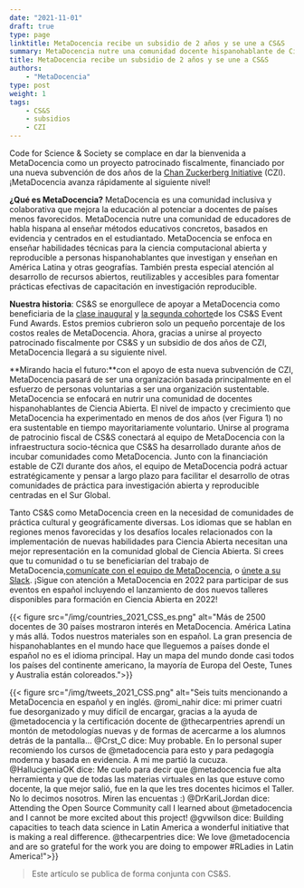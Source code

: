 ```yaml
---
date: "2021-11-01"
draft: true
type: page
linktitle: MetaDocencia recibe un subsidio de 2 años y se une a CS&S 
summary: MetaDocencia nutre una comunidad docente hispanohablante de Ciencia Abierta.  
title: MetaDocencia recibe un subsidio de 2 años y se une a CS&S
authors: 
    - "MetaDocencia"
type: post
weight: 1
tags: 
    - CS&S
    - subsidios
    - CZI
---
```


Code for Science & Society se complace en dar la bienvenida a MetaDocencia como un proyecto patrocinado fiscalmente, financiado por una nueva subvención de dos años de la [Chan Zuckerberg Initiative](https://czi.co/OpenScience) (CZI). ¡MetaDocencia avanza rápidamente al siguiente nivel!

 
**¿Qué es MetaDocencia?** MetaDocencia es una comunidad inclusiva y colaborativa que mejora la educación al potenciar a docentes de países menos favorecidos. MetaDocencia nutre una comunidad de educadores de habla hispana al enseñar métodos educativos concretos, basados ​​en evidencia y centrados en el estudiantado. MetaDocencia se enfoca en enseñar habilidades técnicas para la ciencia computacional abierta y reproducible a personas hispanohablantes que investigan y enseñan en América Latina y otras geografías. También presta especial atención al desarrollo de recursos abiertos, reutilizables y accesibles para fomentar prácticas efectivas de capacitación en investigación reproducible. 
 
**Nuestra historia**: CS&S se enorgullece de apoyar a MetaDocencia como beneficiaria de la [clase inaugural](https://eventfund.codeforscience.org/announcing/) y [la segunda cohorte](https://eventfund.codeforscience.org/announcing-the-new-cohort-of-event-fund-grantees/)de los CS&S Event Fund Awards. Estos premios cubrieron solo un pequeño porcentaje de los costos reales de MetaDocencia. Ahora, gracias a unirse al proyecto patrocinado fiscalmente por CS&S y un subsidio de dos años de CZI, MetaDocencia llegará a su siguiente nivel. 
 
 
**Mirando hacia el futuro:**con el apoyo de esta nueva subvención de CZI, MetaDocencia pasará de ser una organización basada principalmente en el esfuerzo de personas voluntarias a ser una organización sustentable. MetaDocencia se enfocará en nutrir una comunidad de docentes hispanohablantes de Ciencia Abierta. El nivel de impacto y crecimiento que MetaDocencia ha experimentado en menos de dos años (ver Figura 1) no era sustentable en tiempo mayoritariamente voluntario. Unirse al programa de patrocinio fiscal de CS&S conectará al equipo de MetaDocencia con la infraestructura socio-técnica que CS&S ha desarrollado durante años de incubar comunidades como MetaDocencia. Junto con la financiación estable de CZI durante dos años, el equipo de MetaDocencia podrá actuar estratégicamente y pensar a largo plazo para facilitar el desarrollo de otras comunidades de práctica para investigación abierta y reproducible centradas en el Sur Global.
 
Tanto CS&S como MetaDocencia creen en la necesidad de comunidades de práctica cultural y geográficamente diversas. Los idiomas que se hablan en regiones menos favorecidas y los desafíos locales relacionados con la implementación de nuevas habilidades para Ciencia Abierta necesitan una mejor representación en la comunidad global de Ciencia Abierta. Si crees que tu comunidad o tu se beneficiarían del trabajo de MetaDocencia,[comunícate con el equipo de MetaDocencia](mailto:info@metadocencia.org), o [únete a su Slack](http://metadocencia.slack.com). ¡Sigue con atención a MetaDocencia en 2022 para participar de sus eventos en español incluyendo el lanzamiento de dos nuevos talleres disponibles para formación en Ciencia Abierta en 2022!


{{< figure src="/img/countries_2021_CSS_es.png" alt="Más de 2500 docentes de 30 países mostraron interés en MetaDocencia. América Latina y más allá. Todos nuestros materiales son en español. La gran presencia de hispanohablantes en el mundo hace que lleguemos a países donde el español no es el idioma principal. Hay un mapa del mundo donde casi todos los países del continente americano, la mayoría de Europa del Oeste, Tunes y Australia están coloreados.">}}


{{< figure src="/img/tweets_2021_CSS.png" alt="Seis tuits mencionando a MetaDocencia en español y en inglés. @romi_nahir dice: mi primer cuatri fue desorganizado y muy difícil de encargar, gracias a la ayuda de @metadocencia y la certificación docente de @thecarpentries aprendí un montón de metodologías nuevas y de formas de acercarme a los alumnos detrás de la pantalla... @Crst_C dice: Muy probable. En lo personal super recomiendo los cursos de @metadocencia para esto y para pedagogía moderna y basada en evidencia. A mi me partió la cucuza. @HallucigeniaOK dice: Me cuelo para decir que @metadocencia fue alta herramienta y que de todas las materias virtuales en las que estuve como docente, la que mejor salió, fue en la que les tres docentes hicimos el Taller. No lo decimos nosotros. Miren las encuentas :) @DrKariLJordan dice: Attending the Open Source Community call I learned about @metadocencia and I cannot be more excited about this project! @gvwilson dice: Building capacities to teach data science in Latin America a wonderful initiative that is making a real difference. @thecarpentries dice: We love @metadocencia and are so grateful for the work you are doing to empower #RLadies in Latin America!">}}

> Este artículo se publica de forma conjunta con CS&S.

